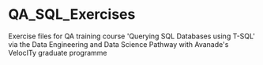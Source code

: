 # QA_SQL_Exercises

Exercise files for QA training course 'Querying SQL Databases using T-SQL'
via the Data Engineering and Data Science Pathway with Avanade's VelocITy graduate programme
